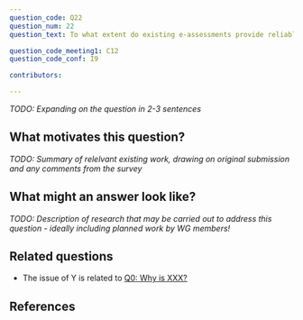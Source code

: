 ```yaml
---
question_code: Q22 
question_num: 22 
question_text: To what extent do existing e-assessments provide reliable measures of mathematical understanding, as might otherwise be measured by traditional exams? 

question_code_meeting1: C12 
question_code_conf: I9 

contributors: 

---
```

*TODO: Expanding on the question in 2-3 sentences*

## What motivates this question?

*TODO: Summary of relelvant existing work, drawing on original submission and any comments from the survey*

## What might an answer look like?

*TODO: Description of research that may be carried out to address this question - ideally including planned work by WG members!*

## Related questions

* The issue of Y is related to [Q0: Why is XXX?](Q0)

## References
